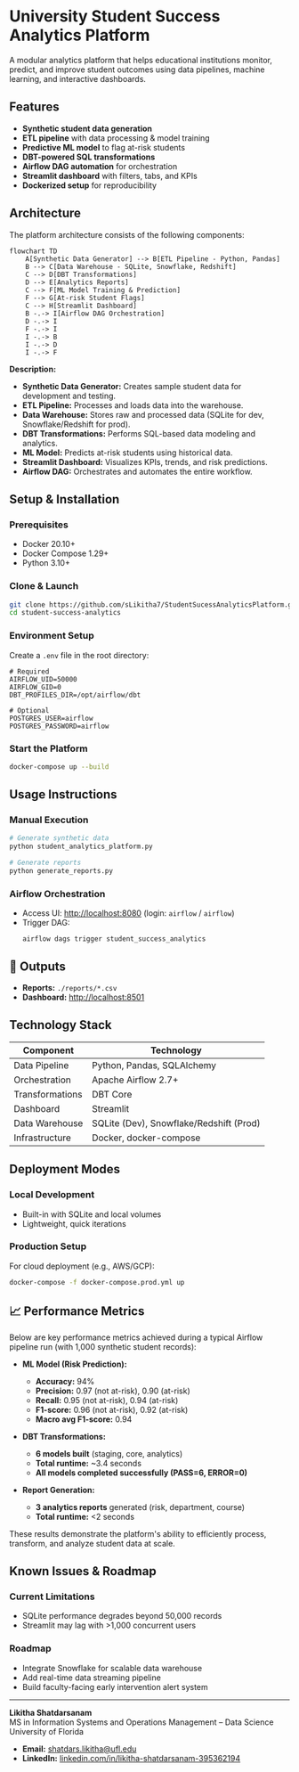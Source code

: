 # University Student Success Analytics Platform

A modular analytics platform that helps educational institutions monitor, predict, and improve student outcomes using data pipelines, machine learning, and interactive dashboards.

## Features

- **Synthetic student data generation**
- **ETL pipeline** with data processing & model training
- **Predictive ML model** to flag at-risk students
- **DBT-powered SQL transformations**
- **Airflow DAG automation** for orchestration
- **Streamlit dashboard** with filters, tabs, and KPIs
- **Dockerized setup** for reproducibility

## Architecture

The platform architecture consists of the following components:

```mermaid
flowchart TD
    A[Synthetic Data Generator] --> B[ETL Pipeline - Python, Pandas]
    B --> C[Data Warehouse - SQLite, Snowflake, Redshift]
    C --> D[DBT Transformations]
    D --> E[Analytics Reports]
    C --> F[ML Model Training & Prediction]
    F --> G[At-risk Student Flags]
    C --> H[Streamlit Dashboard]
    B -.-> I[Airflow DAG Orchestration]
    D -.-> I
    F -.-> I
    I -.-> B
    I -.-> D
    I -.-> F
```

**Description:**
- **Synthetic Data Generator:** Creates sample student data for development and testing.
- **ETL Pipeline:** Processes and loads data into the warehouse.
- **Data Warehouse:** Stores raw and processed data (SQLite for dev, Snowflake/Redshift for prod).
- **DBT Transformations:** Performs SQL-based data modeling and analytics.
- **ML Model:** Predicts at-risk students using historical data.
- **Streamlit Dashboard:** Visualizes KPIs, trends, and risk predictions.
- **Airflow DAG:** Orchestrates and automates the entire workflow.

## Setup & Installation

### Prerequisites

- Docker 20.10+
- Docker Compose 1.29+
- Python 3.10+

### Clone & Launch

```bash
git clone https://github.com/sLikitha7/StudentSucessAnalyticsPlatform.git
cd student-success-analytics
```

### Environment Setup

Create a `.env` file in the root directory:

```env
# Required
AIRFLOW_UID=50000
AIRFLOW_GID=0
DBT_PROFILES_DIR=/opt/airflow/dbt

# Optional
POSTGRES_USER=airflow
POSTGRES_PASSWORD=airflow
```

### Start the Platform

```bash
docker-compose up --build
```

## Usage Instructions

### Manual Execution

```bash
# Generate synthetic data
python student_analytics_platform.py

# Generate reports
python generate_reports.py
```

### Airflow Orchestration

- Access UI: [http://localhost:8080](http://localhost:8080) (login: `airflow` / `airflow`)
- Trigger DAG:
    ```
    airflow dags trigger student_success_analytics
    ```

## 📂 Outputs

- **Reports:** `./reports/*.csv`
- **Dashboard:** [http://localhost:8501](http://localhost:8501)

## Technology Stack

| Component        | Technology                                 |
|------------------|--------------------------------------------|
| Data Pipeline    | Python, Pandas, SQLAlchemy                 |
| Orchestration    | Apache Airflow 2.7+                        |
| Transformations  | DBT Core                                   |
| Dashboard        | Streamlit                                  |
| Data Warehouse   | SQLite (Dev), Snowflake/Redshift (Prod)    |
| Infrastructure   | Docker, docker-compose                     |

## Deployment Modes

### Local Development

- Built-in with SQLite and local volumes
- Lightweight, quick iterations

### Production Setup

For cloud deployment (e.g., AWS/GCP):

```bash
docker-compose -f docker-compose.prod.yml up
```

## 📈 Performance Metrics

Below are key performance metrics achieved during a typical Airflow pipeline run (with 1,000 synthetic student records):

- **ML Model (Risk Prediction):**
    - **Accuracy:** 94%
    - **Precision:** 0.97 (not at-risk), 0.90 (at-risk)
    - **Recall:** 0.95 (not at-risk), 0.94 (at-risk)
    - **F1-score:** 0.96 (not at-risk), 0.92 (at-risk)
    - **Macro avg F1-score:** 0.94

- **DBT Transformations:**
    - **6 models built** (staging, core, analytics)
    - **Total runtime:** ~3.4 seconds
    - **All models completed successfully (PASS=6, ERROR=0)**

- **Report Generation:**
    - **3 analytics reports** generated (risk, department, course)
    - **Total runtime:** <2 seconds

These results demonstrate the platform's ability to efficiently process, transform, and analyze student data at scale.

## Known Issues & Roadmap

### Current Limitations

- SQLite performance degrades beyond 50,000 records
- Streamlit may lag with >1,000 concurrent users

### Roadmap

- Integrate Snowflake for scalable data warehouse
- Add real-time data streaming pipeline
- Build faculty-facing early intervention alert system

---

**Likitha Shatdarsanam**  
MS in Information Systems and Operations Management – Data Science  
University of Florida

- **Email:** shatdars.likitha@ufl.edu
- **LinkedIn:** [linkedin.com/in/likitha-shatdarsanam-395362194](https://linkedin.com/in/likitha-shatdarsanam-395362194)